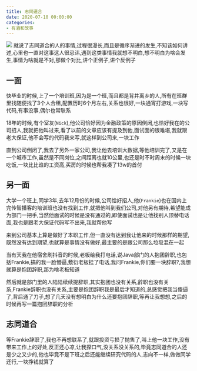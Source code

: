 ```yaml
---
title: 志同道合
date: 2020-07-10 00:00:00
categories: 
- 有酒和故事
---
```


![](https://image.yanganlin.com/20200804011107.jpg)
就说了志同道合的人的事情,过程很漫长,而且是循序渐进的发生,不知该如何讲述,心里也一直对这事这人很忌讳,遇到这类事情我就想不明白,想不明白为啥会发生,事情为啥就是不对,那做个对比,讲个正例子,讲个反例子
<!-- more --> 

## 一面

快毕业的时候,上了一个培训班,因为是一个班,而且都是背井离乡的人,所有在班群里找随便找了3个人合租,配置历时6个月左右,关系也很好,一块通宵打游戏,一块写代码,有事没事,偶尔也常联系

18年的时候,有个室友(`Nick`),他公司恰好因为金融政策的原因倒闭,也恰好我在的公司招人,我就把他叫过来,看了以前的文章应该有提及到他,面试面的很难堪,我就跟老大保证,他不会写的代码我来写,就这样到公司来,一块工作

直到公司倒闭了,我去了另外一家公司,我让他去培训大数据,等他培训完了,又是在一个城市工作,虽然是不同岗位,之间距离也就10公里,也还是时不时周末的时候一块吃饭,一块比比谁的工资高,买房的时候也帮我凑了13w的首付

## 另一面

大学一个班上,同学3年,去年12月份的时候,公司恰好招人,他(`Frankie`)也在国内上完传智播客的培训班也没有找到工作,就把他叫到我们公司,对他另有期待,希望能成为部门一把手,当然他面试的时候是没有通过的,即使面试也是让他找别人顶替电话面,我也是跟老大保证代码写不出来,我就帮他写

来到公司基本上算是做好了本职工作,但一直没有达到我让他来的时候那样的期望,既然没有达到期望,也就算是事情没有做好,最主要的是跟公司那么垃圾混在一起

当有天我在他宿舍刷抖音的时候,老板给我打电话,说Java部门的人抱团辞职,也包括Frankie,搞的我一脸懵逼,敷衍老板挂了电话,我问Frankie,你们要一块辞职?,我想就算是抱团辞职,那为啥老板知道

然后就是部门里的人陆陆续续提辞职,其实抱团也没有关系,辞职也没有关系,Frankie辞职也没有关系,主要是抱团辞职我是最后才知道的,总感觉把我当傻逼了,背后通了刀子,想了几天没有想明白为什么还要抱团辞职,等再让我想想,之后的时候再写一篇抱团辞职的分析

## 志同道合

等Frankie辞职了,我也不再想联系了,就跟投资亏损了抛售了,叫上他一块工作,没有带来工作上的好处,反正还心凉,让我探口气,没关系没关系的,毕竟志同道合的人还是少之又少的,他也毕竟不是下班之后还能继续研究代码的人,志向不一样,做做同学还行,一块挣钱就算了

